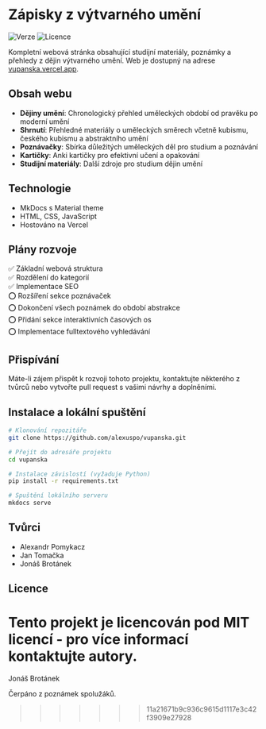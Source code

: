 # Zápisky z výtvarného umění

![Verze](https://img.shields.io/badge/verze-1.0.0-blue.svg)
![Licence](https://img.shields.io/badge/licence-MIT-green.svg)

Kompletní webová stránka obsahující studijní materiály, poznámky a přehledy z dějin výtvarného umění. Web je dostupný na adrese [vupanska.vercel.app](https://vupanska.vercel.app).

## Obsah webu

- **Dějiny umění**: Chronologický přehled uměleckých období od pravěku po moderní umění
- **Shrnutí**: Přehledné materiály o uměleckých směrech včetně kubismu, českého kubismu a abstraktního umění
- **Poznávačky**: Sbírka důležitých uměleckých děl pro studium a poznávání
- **Kartičky**: Anki kartičky pro efektivní učení a opakování
- **Studijní materiály**: Další zdroje pro studium dějin umění

## Technologie

- MkDocs s Material theme
- HTML, CSS, JavaScript
- Hostováno na Vercel

## Plány rozvoje

✅ Základní webová struktura  
✅ Rozdělení do kategorií  
✅ Implementace SEO  
⭕ Rozšíření sekce poznávaček  
⭕ Dokončení všech poznámek do období abstrakce  
⭕ Přidání sekce interaktivních časových os  
⭕ Implementace fulltextového vyhledávání  

## Přispívání

Máte-li zájem přispět k rozvoji tohoto projektu, kontaktujte některého z tvůrců nebo vytvořte pull request s vašimi návrhy a doplněními.

## Instalace a lokální spuštění

```bash
# Klonování repozitáře
git clone https://github.com/alexuspo/vupanska.git

# Přejít do adresáře projektu
cd vupanska

# Instalace závislostí (vyžaduje Python)
pip install -r requirements.txt

# Spuštění lokálního serveru
mkdocs serve
```

## Tvůrci

- Alexandr Pomykacz 
- Jan Tomačka 
- Jonáš Brotánek 

## Licence


Tento projekt je licencován pod MIT licencí - pro více informací kontaktujte autory.
=======
Jonáš Brotánek

Čerpáno z poznámek spolužáků.
>>>>>>> 11a21671b9c936c9615d1117e3c42f3909e27928
